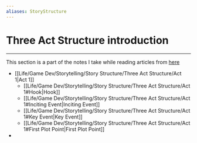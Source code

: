 ```yaml
---
aliases: StoryStructure
---
```

# Three Act Structure introduction
---
This section is a part of the notes I take while reading articles from [here](https://thenovelsmithy.com/story-structure-1-act-1-the-hook/)

- [[Life/Game Dev/Storytelling/Story Structure/Three Act Structure/Act 1|Act 1]]
	- [[Life/Game Dev/Storytelling/Story Structure/Three Act Structure/Act 1#Hook|Hook]]
	- [[Life/Game Dev/Storytelling/Story Structure/Three Act Structure/Act 1#Inciting Event|Inciting Event]]
	- [[Life/Game Dev/Storytelling/Story Structure/Three Act Structure/Act 1#Key Event|Key Event]]
	- [[Life/Game Dev/Storytelling/Story Structure/Three Act Structure/Act 1#First Plot Point|First Plot Point]]
- 